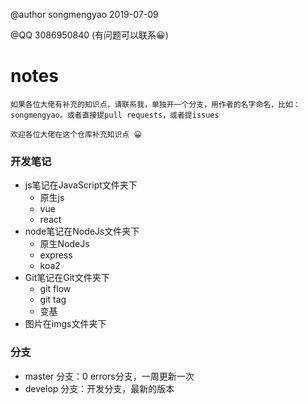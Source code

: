 @author songmengyao 2019-07-09 
    
@QQ 3086950840 (有问题可以联系😀)

# notes

`如果各位大佬有补充的知识点，请联系我，单独开一个分支，用作者的名字命名，比如：songmengyao。或者直接提pull requests，或者提issues`

`欢迎各位大佬在这个仓库补充知识点 😀`

### 开发笔记

- js笔记在JavaScript文件夹下
  - 原生js
  - vue
  - react
- node笔记在NodeJs文件夹下
  - 原生NodeJs
  - express
  - koa2
- Git笔记在Git文件夹下
  - git flow
  - git tag
  - 变基
- 图片在imgs文件夹下

### 分支

- master 分支：0 errors分支，一周更新一次
- develop 分支：开发分支，最新的版本

